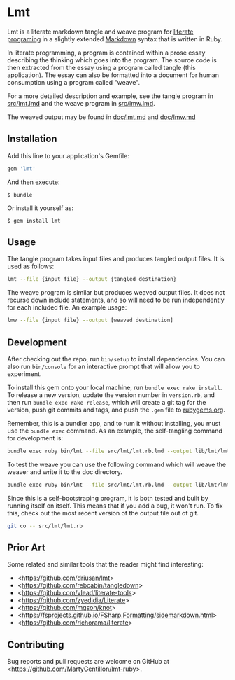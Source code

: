 # Lmt

Lmt is a literate markdown tangle and weave program for [literate programing](https://en.wikipedia.org/wiki/Literate_programming) in a slightly extended [Markdown](http://daringfireball.net/projects/markdown/syntax) syntax that is written in Ruby.

In literate programming, a program is contained within a prose essay describing the thinking which goes into the program.  The source code is then extracted from the essay using a program called tangle (this application).  The essay can also be formatted into a document for human consumption using a program called "weave".

For a more detailed description and example, see the tangle program in [src/lmt.lmd](./src/lmt.lmd) and the weave program in [src/lmw.lmd](./src/lmw.lmd).

The weaved output may be found in [doc/lmt.md](./doc/lmt.md) and [doc/lmw.md](./doc/lmw.md)

## Installation

Add this line to your application's Gemfile:

```ruby
gem 'lmt'
```

And then execute:

    $ bundle

Or install it yourself as:

    $ gem install lmt

## Usage

The tangle program takes input files and produces tangled output files.  It is used as follows:

``` bash
lmt --file {input file} --output {tangled destination}
```

The weave program is similar but produces weaved output files.  It does not recurse down include statements, and so will need to be run independently for each included file.  An example usage:

``` bash
lmw --file {input file} --output [weaved destination]
```

## Development

After checking out the repo, run `bin/setup` to install dependencies. You can also run `bin/console` for an interactive prompt that will allow you to experiment.

To install this gem onto your local machine, run `bundle exec rake install`. To release a new version, update the version number in `version.rb`, and then run `bundle exec rake release`, which will create a git tag for the version, push git commits and tags, and push the `.gem` file to [rubygems.org](https://rubygems.org).

Remember, this is a bundler app, and to rum it without installing, you must use the `bundle exec` command. As an example, the self-tangling command for development is:

``` bash
bundle exec ruby bin/lmt --file src/lmt/lmt.rb.lmd --output lib/lmt/lmt.rb
```

To test the weave you can use the following command which will weave the weaver and write it to the doc directory.

``` bash
bundle exec ruby bin/lmt --file src/lmt/lmt.rb.lmd --output lib/lmt/lmt.rb; bundle exec ruby bin/lmw --file src/lmt/lmw.rb.lmd --output doc/lmt/lmw.rb.md
```

Since this is a self-bootstraping program, it is both tested and built by running itself on itself.  This means that if you add a bug, it won't run.  To fix this, check out the most recent version of the output file out of git.

``` bash
git co -- src/lmt/lmt.rb
```

## Prior Art

Some related and similar tools that the reader might find interesting:

* <<https://github.com/driusan/lmt>>
* <<https://github.com/rebcabin/tangledown>>
* <<https://github.com/vlead/literate-tools>>
* <<https://github.com/zyedidia/Literate>>
* <<https://github.com/mqsoh/knot>>
* <<https://fsprojects.github.io/FSharp.Formatting/sidemarkdown.html>>
* <<https://github.com/richorama/literate>>

## Contributing

Bug reports and pull requests are welcome on GitHub at <<https://github.com/MartyGentillon/lmt-ruby>>.
